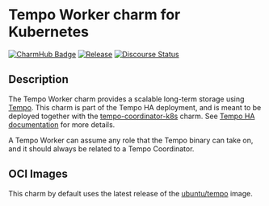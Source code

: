 # Tempo Worker charm for Kubernetes

[![CharmHub Badge](https://charmhub.io/tempo-worker-k8s/badge.svg)](https://charmhub.io/tempo-worker-k8s)
[![Release](https://github.com/canonical/tempo-worker-k8s-operator/actions/workflows/release.yaml/badge.svg)](https://github.com/canonical/tempo-worker-k8s-operator/actions/workflows/release.yaml)
[![Discourse Status](https://img.shields.io/discourse/status?server=https%3A%2F%2Fdiscourse.charmhub.io&style=flat&label=CharmHub%20Discourse)](https://discourse.charmhub.io)

## Description

The Tempo Worker charm provides a scalable long-term storage using [Tempo](https://github.com/grafana/tempo).
This charm is part of the Tempo HA deployment, and is meant to be deployed together with the [tempo-coordinator-k8s](https://charmhub.io/tempo-coordinator-k8s) charm. See [Tempo HA documentation](https://discourse.charmhub.io/t/charmed-tempo-ha/15531) for more details.

A Tempo Worker can assume any role that the Tempo binary can take on, and it should always be related to a Tempo Coordinator.

## OCI Images

This charm by default uses the latest release of the [ubuntu/tempo](https://hub.docker.com/r/ubuntu/tempo/) image.

